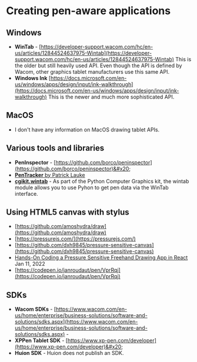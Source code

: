 # Creating pen-aware applications

## **Windows**&#x20;

* **WinTab** - [https://developer-support.wacom.com/hc/en-us/articles/12844524637975-Wintab](https://developer-support.wacom.com/hc/en-us/articles/12844524637975-Wintab) This is the older but still heavily used API. Even though the API is defined by Wacom, other graphics tablet manufacturers use this same API.
* **Windows Ink** [https://docs.microsoft.com/en-us/windows/apps/design/input/ink-walkthrough](https://docs.microsoft.com/en-us/windows/apps/design/input/ink-walkthrough) This is the newer and much more sophisticated API.

## **MacOS**

* I don't have any information on MacOS drawing tablet APIs.

## Various tools and libraries

* **PenInspector** - [https://github.com/borco/peninspector](https://github.com/borco/peninspector)&#x20;
* [**PenTracker** by Patrick Lauke](patrick-laukes-pentracker.md)&#x20;
* [**cgikit.wintab**](https://cgkit.sourceforge.net/doc2/wintab.html) - As part of the Python Computer Graphics kit, the wintab module allows you to use Pyhon to get pen data via the WinTab interface.

## Using HTML5 canvas with stylus

* [https://github.com/amoshydra/draw](https://github.com/amoshydra/draw) &#x20;
* [https://pressurejs.com/](https://pressurejs.com/)  &#x20;
* [https://github.com/dxh9845/pressure-sensitive-canvas](https://github.com/dxh9845/pressure-sensitive-canvas)  &#x20;
* [Hands-On Coding a Pressure Sensitive Freehand Drawing App in React](https://youtu.be/WbPhV1dyva4) Jan 11, 2022&#x20;
* [https://codepen.io/janroudaut/pen/VprRqj](https://codepen.io/janroudaut/pen/VprRqj)  &#x20;

## SDKs

* **Wacom SDKs** - [https://www.wacom.com/en-us/home/enterprise/business-solutions/software-and-solutions/sdks.aspx](https://www.wacom.com/en-us/home/enterprise/business-solutions/software-and-solutions/sdks.aspx) -
* **XPPen Tablet SDK** - [https://www.xp-pen.com/developer](https://www.xp-pen.com/developer)&#x20;
* **Huion SDK** - Huion does not publish an SDK.



